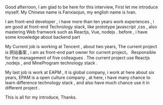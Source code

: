 Good afterroon, I am glad to be here for this interview, First let me introduce myself. My Chinese name is Fanxiaojun, my english name is Ivan.

I am front-end developer , i have more than ten years work experiences , i am good at front-end Technology stack, like prototype javascript ,css , also   mastering Web framwork such as  Reactjs, Vue, nodejs . 
before , i have some knowledge about backend part

My Current job is working at Tencent , about two years, The current project is 网站备案 , i am as front-end part  owner for current project。
Responsible for the management of five colleagues . The current project use Reactjs ,nodejs , and MineProgram technology stack . 

My last job is work at EAPM , it is global company, i work at here about six years, EPAM is a open culture company , at here, i have many chance to learn difference technology stack , and also have much chance use it in different project . 

This is all for my introduce, Thanks.


